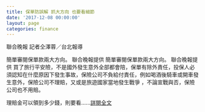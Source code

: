 ```yaml
---
title: 保單防誤解 抓大方向 也要看細節
date: '2017-12-08 00:00:00'
layout: page
categories: finance
---
```


聯合晚報 記者仝澤蓉／台北報導

簡單審閱保單款兩大方向。 聯合晚報提供
簡單審閱保單款兩大方向。 聯合晚報提供
買了旅行平安險，不是國外發生意外全部都會陪，保單有除外責任，投保人必須認知在什麼原因下發生事故，保險公司不負給付責任，例如喝酒後騎車或開車發生意外，保險公司不理賠，又或是旅遊國家當地發生戰爭 ，不論宣戰與否，保險公司也不用賠。

理賠金可以領到多少錢，則要看......[詳閱全文](https://money.udn.com/money/story/5617/2861319#prettyPhoto)